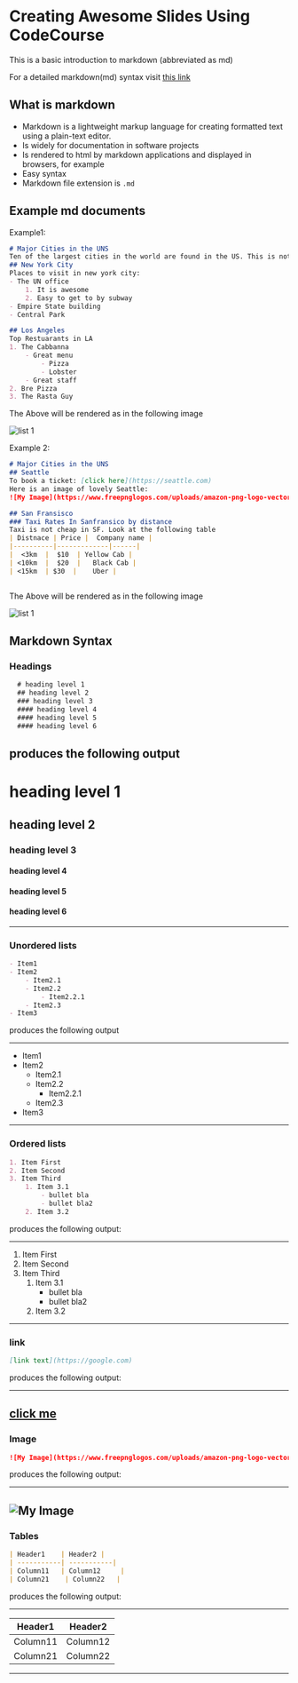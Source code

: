 # Creating Awesome Slides Using CodeCourse
This is a basic introduction to markdown (abbreviated as md)

For a detailed markdown(md) syntax visit [this link](https://www.markdownguide.org/basic-syntax/)

## What is markdown
- Markdown is a lightweight markup language for creating formatted text using a plain-text editor. 
- Is widely for documentation in software projects
- Is rendered to html by markdown applications and displayed in browsers, for example
- Easy syntax
- Markdown file extension is `.md`
## Example md documents
Example1:

```md
# Major Cities in the UNS
Ten of the largest cities in the world are found in the US. This is not actually true. It is totally made up. Like fake news. 
## New York City
Places to visit in new york city:
- The UN office
    1. It is awesome
    2. Easy to get to by subway
- Empire State building
- Central Park

## Los Angeles
Top Restuarants in LA
1. The Cabbanna
    - Great menu
        - Pizza
        - Lobster
    - Great staff
2. Bre Pizza
3. The Rasta Guy

```
The Above will be rendered as in the following image

![list 1]({{site.url}}/images/md1.png)

Example 2:

```md
# Major Cities in the UNS
## Seattle
To book a ticket: [click here](https://seattle.com)
Here is an image of lovely Seattle:
![My Image](https://www.freepnglogos.com/uploads/amazon-png-logo-vector/amazon-emblem-png-logo-vector-13.png)

## San Fransisco
### Taxi Rates In Sanfransico by distance
Taxi is not cheap in SF. Look at the following table
| Distnace | Price |  Company name |
|----------|-------------|------|
|  <3km  |  $10  | Yellow Cab |
| <10km  |  $20  |   Black Cab |
| <15km  | $30  |    Uber |



```
The Above will be rendered as in the following image

![list 1]({{site.url}}/images/md2.png)



## Markdown Syntax
### Headings

```md
  # heading level 1
  ## heading level 2
  ### heading level 3
  #### heading level 4
  #### heading level 5
  #### heading level 6
```

produces the following output
---
# heading level 1
## heading level 2
### heading level 3
#### heading level 4
#### heading level 5
#### heading level 6
---

  
### Unordered lists

```md
- Item1
- Item2
    - Item2.1
    - Item2.2
        - Item2.2.1
    - Item2.3
- Item3
```
produces the following output

---
- Item1
- Item2
    - Item2.1
    - Item2.2
        - Item2.2.1
    - Item2.3
- Item3
---

### Ordered lists

```md
1. Item First
2. Item Second
3. Item Third
    1. Item 3.1
        - bullet bla
        - bullet bla2
    2. Item 3.2
```

produces the following output:

---
1. Item First
2. Item Second
3. Item Third
    1. Item 3.1
        - bullet bla
        - bullet bla2
    2. Item 3.2
---

### link

```md
[link text](https://google.com)
```
produces the following output:

---
[click me](https://google.com)
---

### Image

```md
![My Image](https://www.freepnglogos.com/uploads/amazon-png-logo-vector/amazon-emblem-png-logo-vector-13.png)
```

produces the following output:

---
![My Image](https://www.freepnglogos.com/uploads/amazon-png-logo-vector/amazon-emblem-png-logo-vector-13.png)
---

### Tables

```md
| Header1    | Header2 |
| -----------| -----------|
| Column11   | Column12     |
| Column21    | Column22   |
```

produces the following output:

---
| Header1    | Header2 |
| -----------| -----------|
| Column11   | Column12     |
| Column21    | Column22   |
---